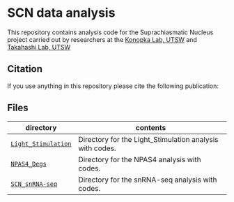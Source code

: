 SCN data analysis
==========================

This repository contains analysis code for the Suprachiasmatic Nucleus project carried out by researchers at the [Konopka Lab, UTSW](http://konopkalab.org/) and [Takahashi Lab, UTSW](https://www.utsouthwestern.edu/labs/takahashi-joseph/)

## Citation

If you use anything in this repository please cite the following publication:


## Files

| directory | contents |
| --------- | -------- |
| [`Light_Stimulation`](Light_Stimulation/) | Directory for the Light_Stimulation analysis with codes. |
| [`NPAS4_Degs`](NPAS4_Degs/) | Directory for the NPAS4 analysis with codes. |
| [`SCN_snRNA-seq`](SCN_snRNA-seq/) | Directory for the snRNA-seq analysis with codes. |
